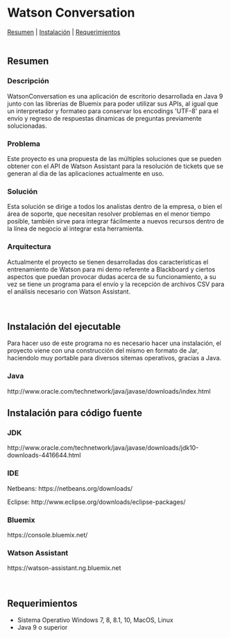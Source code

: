<h1> Watson Conversation </h1>
<div>
	<a href = '#Resumen'>Resumen</a> |
	<a href = '#Instalacion'>Instalación</a> |
	<a href = '#Requerimientos'>Requerimientos</a>
</div>
<br>
<div id = "Resumen">
	<h2>Resumen</h2>
	<h3>Descripción</h3>
	<p>WatsonConversation es una aplicación de escritorio desarrollada en Java 9 junto con las librerias de Bluemix para poder utilizar sus APIs, al igual que un interpretador y formateo para conservar los encodings 'UTF-8' para el envío y regreso de respuestas dinamicas de preguntas previamente solucionadas.<p>
	<h3>Problema</h3>
	<p>Este proyecto es una propuesta de las múltiples soluciones que se pueden obtener con el API de Watson Assistant para la resolución de tickets que se generan al dia de las aplicaciones actualmente en uso. </p>
	<h3>Solución</h3>
	<p>Esta solución se dirige a todos los analistas dentro de la empresa, o bien el área de soporte, que necesitan resolver problemas en el menor tiempo posible, también sirve para integrar fácilmente a nuevos recursos dentro de la línea de negocio al integrar esta herramienta.</p>
	<h3>Arquitectura</h3>
	<p>Actualmente el proyecto se tienen desarrolladas dos características el entrenamiento de Watson para mi demo referente a Blackboard y ciertos aspectos que puedan provocar dudas acerca de su funcionamiento, a su vez se tiene un programa para el envío y la recepción de archivos CSV para el análisis necesario con Watson Assistant.</p>
</div>
<br>
<div id = "Instalacion">
	<h2>Instalación del ejecutable</h2>
	<p>Para hacer uso de este programa no es necesario hacer una instalación, el proyecto viene con una construcción del mismo en formato de Jar, haciendolo muy portable para diversos sitemas operativos, gracias a Java.</p>
	<h3>Java</h3>
	<p>http://www.oracle.com/technetwork/java/javase/downloads/index.html</p>
	<h2>Instalación para código fuente</h2>
	<h3>JDK</h3>
	<p>http://www.oracle.com/technetwork/java/javase/downloads/jdk10-downloads-4416644.html</p>
	<h3>IDE</h3>
	<p>Netbeans: https://netbeans.org/downloads/</p>
	<p>Eclipse: http://www.eclipse.org/downloads/eclipse-packages/</p>
	<h3>Bluemix</h3>
	<p>https://console.bluemix.net/</p>
	<h3>Watson Assistant</h3>
	<p>https://watson-assistant.ng.bluemix.net</p>
</div>
<br>
<div id = "Requerimientos">
	<h2>Requerimientos</h2>
	<ul>
		<li>Sistema Operativo Windows 7, 8, 8.1, 10, MacOS, Linux</li>
		<li>Java 9 o superior</li>
	</ul>
</div>
